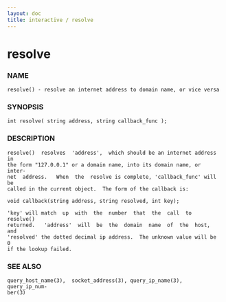 ```yaml
---
layout: doc
title: interactive / resolve
---
```

# resolve

### NAME

    resolve() - resolve an internet address to domain name, or vice versa

### SYNOPSIS

    int resolve( string address, string callback_func );

### DESCRIPTION

    resolve()  resolves  'address',  which should be an internet address in
    the form "127.0.0.1" or a domain name, into its domain name, or  inter‐
    net  address.   When  the  resolve is complete, 'callback_func' will be
    called in the current object.  The form of the callback is:

    void callback(string address, string resolved, int key);

    'key' will match  up  with  the  number  that  the  call  to  resolve()
    returned.   'address'  will  be  the  domain  name  of  the  host,  and
    'resolved' the dotted decimal ip address.  The unknown value will be  0
    if the lookup failed.

### SEE ALSO

    query_host_name(3),  socket_address(3), query_ip_name(3), query_ip_num‐
    ber(3)

